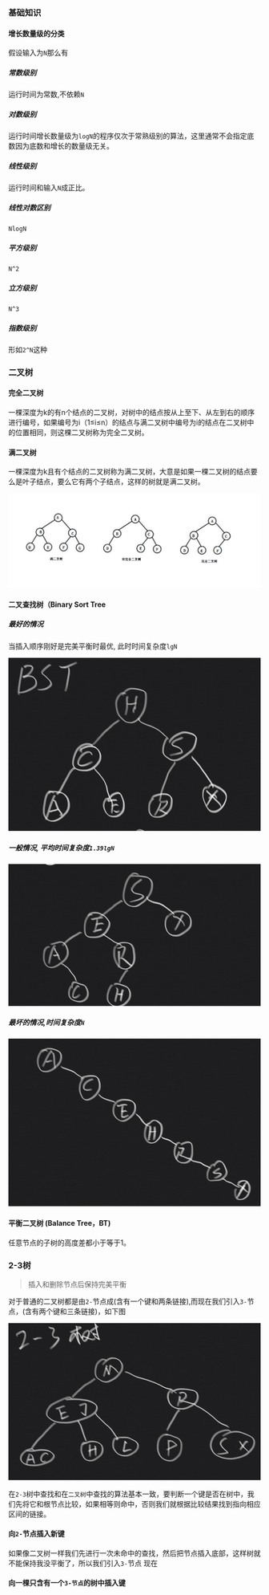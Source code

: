 ### 基础知识

#### 增长数量级的分类

假设输入为`N`那么有

#####  常数级别
运行时间为常数,不依赖`N`
##### 对数级别
运行时间增长数量级为`logN`的程序仅次于常熟级别的算法，这里通常不会指定底数因为底数和增长的数量级无关。
##### 线性级别
运行时间和输入`N`成正比。
##### 线性对数区别
`NlogN`
##### 平方级别
`N^2`
##### 立方级别
`N^3`
##### 指数级别
形如`2^N`这种

### 二叉树

#### 完全二叉树
一棵深度为k的有n个结点的二叉树，对树中的结点按从上至下、从左到右的顺序进行编号，如果编号为i（1≤i≤n）的结点与满二叉树中编号为i的结点在二叉树中的位置相同，则这棵二叉树称为完全二叉树。

#### 满二叉树
一棵深度为k且有个结点的二叉树称为满二叉树，大意是如果一棵二叉树的结点要么是叶子结点，要么它有两个子结点，这样的树就是满二叉树。

![](./images/BRTree/tree.jpg)

#### 二叉查找树（Binary Sort Tree

##### 最好的情况

当插入顺序刚好是完美平衡时最优, 此时时间复杂度`lgN`

![](./images/BRTree/BSTbest.jpg)

##### 一般情况, 平均时间复杂度`1.39lgN`

![](./images/BRTree/BSTgeneral.jpg)

##### 最坏的情况,时间复杂度`N`

![](./images/BRTree/BSTworst.jpg)

#### 平衡二叉树 (Balance Tree，BT) 
 任意节点的子树的高度差都小于等于1。
 
### 2-3树

> 插入和删除节点后保持完美平衡

对于普通的二叉树都是由`2-`节点成(含有一个键和两条链接),而现在我们引入`3-`节点，(含有两个键和三条链接)，如下图

![](./images/BRTree/2-3Tree.jpg)

在`2-3`树中查找和在`二叉树`中查找的算法基本一致，要判断一个键是否在树中，我们先将它和根节点比较，如果相等则命中，否则我们就根据比较结果找到指向相应区间的链接。

#### 向`2-`节点插入新键

如果像二叉树一样我们先进行一次未命中的查找，然后把节点插入底部，这样树就不能保持我没平衡了，所以我们引入`3-`节点
现在 
#### 向一棵只含有一个`3-节点`的树中插入键


